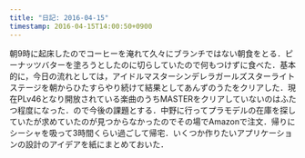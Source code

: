 ```yaml
---
title: "日記: 2016-04-15" 
timestamp: 2016-04-15T14:00:50+0900
---
```


朝9時に起床したのでコーヒーを淹れて久々にブランチではない朝食をとる．ピーナッツバターを塗ろうとしたのに切らしていたので何もつけずに食べた．基本的に，今日の流れとしては，アイドルマスターシンデレラガールズスターライトステージを朝からひたすらやり続けて結果としてあんずのうたをクリアした．現在PLv46となり開放されている楽曲のうちMASTERをクリアしていないのはふたつ程度になった．ので今後の課題とする．中野に行ってプラモデルの在庫を探していたが求めていたのが見つからなかったのでその場でAmazonで注文．帰りにシーシャを吸って3時間くらい過ごして帰宅．いくつか作りたいアプリケーションの設計のアイデアを紙にまとめておいた．
